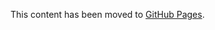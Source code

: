 This content has been moved to [GitHub Pages](https://microsoft.github.io/vs-threading/analyzers/VSTHRD106.html).
